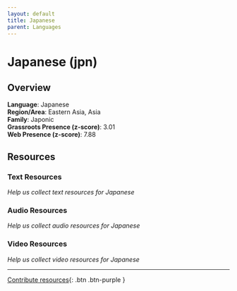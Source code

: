 ```yaml
---
layout: default
title: Japanese
parent: Languages
---
```


# Japanese (jpn)

## Overview

**Language**: Japanese  
**Region/Area**: Eastern Asia, Asia  
**Family**: Japonic  
**Grassroots Presence (z-score)**: 3.01  
**Web Presence (z-score)**: 7.88  

## Resources

### Text Resources
*Help us collect text resources for Japanese*

### Audio Resources
*Help us collect audio resources for Japanese*

### Video Resources
*Help us collect video resources for Japanese*

---

[Contribute resources](https://forms.office.com/e/1SfLJx3u1r){: .btn .btn-purple }
